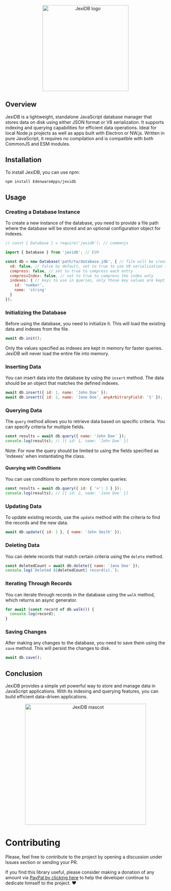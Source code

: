 <p align="center">
  <img width="270" src="https://edenware.app/jexidb/images/jexidb-logo-icon.jpg" alt="JexiDB logo" title="JexiDB logo" />
</p>

## Overview

JexiDB is a lightweight, standalone JavaScript database manager that stores data on disk using either JSON format or V8 serialization. It supports indexing and querying capabilities for efficient data operations. Ideal for local Node.js projects as well as apps built with Electron or NW.js. Written in pure JavaScript, it requires no compilation and is compatible with both CommonJS and ESM modules.

## Installation

To install JexiDB, you can use npm:

```bash
npm install EdenwareApps/jexidb
```

## Usage

### Creating a Database Instance

To create a new instance of the database, you need to provide a file path where the database will be stored and an optional configuration object for indexes.

```javascript
// const { Database } = require('jexidb'); // commonjs

import { Database } from 'jexidb'; // ESM

const db = new Database('path/to/database.jdb', { // file will be created if it does not already exist
  v8: false, // false by default, set to true to use V8 serialization instead of JSON.
  compress: false, // set to true to compress each entry
  compressIndex: false, // set to true to compress the index only
  indexes: { // keys to use in queries, only those key values ​​are kept in memory
    id: 'number',
    name: 'string'
  }
});
```

### Initializing the Database

Before using the database, you need to initialize it. This will load the existing data and indexes from the file.

```javascript
await db.init();
```
Only the values ​​specified as indexes are kept in memory for faster queries. JexiDB will never load the entire file into memory.


### Inserting Data

You can insert data into the database by using the `insert` method. The data should be an object that matches the defined indexes.

```javascript
await db.insert({ id: 1, name: 'John Doe' });
await db.insert({ id: 2, name: 'Jane Doe', anyArbitraryField: '1' });
```

### Querying Data

The `query` method allows you to retrieve data based on specific criteria. You can specify criteria for multiple fields.

```javascript
const results = await db.query({ name: 'John Doe' });
console.log(results); // [{ id: 1, name: 'John Doe' }]
```

Note: For now the query should be limited to using the fields specified as 'indexes' when instantiating the class.

#### Querying with Conditions

You can use conditions to perform more complex queries:

```javascript
const results = await db.query({ id: { '>': 1 } });
console.log(results); // [{ id: 2, name: 'Jane Doe' }]
```

### Updating Data

To update existing records, use the `update` method with the criteria to find the records and the new data.

```javascript
await db.update({ id: 1 }, { name: 'John Smith' });
```

### Deleting Data

You can delete records that match certain criteria using the `delete` method.

```javascript
const deletedCount = await db.delete({ name: 'Jane Doe' });
console.log(`Deleted ${deletedCount} record(s).`);
```

### Iterating Through Records

You can iterate through records in the database using the `walk` method, which returns an async generator.

```javascript
for await (const record of db.walk()) {
  console.log(record);
}
```

### Saving Changes

After making any changes to the database, you need to save them using the `save` method. This will persist the changes to disk.

```javascript
await db.save();
```

## Conclusion

JexiDB provides a simple yet powerful way to store and manage data in JavaScript applications. With its indexing and querying features, you can build efficient data-driven applications.

<p align="center">
  <img width="380" src="https://edenware.app/jexidb/images/jexidb-mascot3.jpg" alt="JexiDB mascot" title="JexiDB mascot" />
</p>

# Contributing

Please, feel free to contribute to the project by opening a discussion under Issues section or sending your PR.

If you find this library useful, please consider making a donation of any amount via [PayPal by clicking here](https://www.paypal.com/donate/?item_name=megacubo.tv&cmd=_donations&business=efox.web%40gmail.com) to help the developer continue to dedicate himself to the project. ❤
